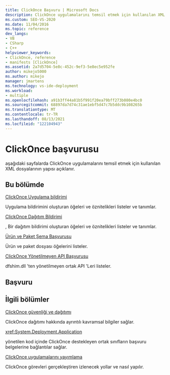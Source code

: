```yaml
---
title: ClickOnce Başvuru | Microsoft Docs
description: ClickOnce uygulamalarını temsil etmek için kullanılan XML dosyalarının yapısını anlamak için bu başvuru makalelerini kullanın.
ms.custom: SEO-VS-2020
ms.date: 11/04/2016
ms.topic: reference
dev_langs:
- VB
- CSharp
- C++
helpviewer_keywords:
- ClickOnce, reference
- manifests [ClickOnce]
ms.assetid: 2a7d5704-5e8c-452c-9ef3-5e8ec5e952fe
author: mikejo5000
ms.author: mikejo
manager: jmartens
ms.technology: vs-ide-deployment
ms.workload:
- multiple
ms.openlocfilehash: a91b3ff44a81b5f991f20ea79bff273b080e4bc0
ms.sourcegitcommit: 68897da7d74c31ae1ebf5d47c7b5ddc9b108265b
ms.translationtype: MT
ms.contentlocale: tr-TR
ms.lasthandoff: 08/13/2021
ms.locfileid: "122104943"
---
```

# <a name="clickonce-reference"></a>ClickOnce başvurusu
aşağıdaki sayfalarda ClickOnce uygulamalarını temsil etmek için kullanılan XML dosyalarının yapısı açıklanır.

## <a name="in-this-section"></a>Bu bölümde
 [ClickOnce Uygulama bildirimi](../deployment/clickonce-application-manifest.md)

 Uygulama bildirimini oluşturan öğeleri ve öznitelikleri listeler ve tanımlar.

 [ClickOnce Dağıtım Bildirimi](../deployment/clickonce-deployment-manifest.md)

 , Bir dağıtım bildirimi oluşturan öğeleri ve öznitelikleri listeler ve tanımlar.

 [Ürün ve Paket Şema Başvurusu](../deployment/product-and-package-schema-reference.md)

 Ürün ve paket dosyası öğelerini listeler.

 [ClickOnce Yönetilmeyen API Başvurusu](../deployment/clickonce-unmanaged-api-reference.md)

 dfshim.dll 'ten yönetilmeyen ortak API 'Leri listeler.

## <a name="reference"></a>Başvuru

## <a name="related-sections"></a>İlgili bölümler
 [ClickOnce güvenliği ve dağıtımı](../deployment/clickonce-security-and-deployment.md)

 ClickOnce dağıtımı hakkında ayrıntılı kavramsal bilgiler sağlar.

<xref:System.Deployment.Application>

 yönetilen kod içinde ClickOnce destekleyen ortak sınıfların başvuru belgelerine bağlantılar sağlar.

 [ClickOnce uygulamalarını yayımlama](../deployment/publishing-clickonce-applications.md)

 ClickOnce görevleri gerçekleştiren izlenecek yollar ve nasıl yapılır.